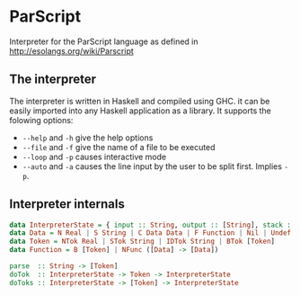 ParScript
=========

Interpreter for the ParScript language as defined in http://esolangs.org/wiki/Parscript

The interpreter
---------------

The interpreter is written in Haskell and compiled using GHC. it can be easily imported into any Haskell application as a library. It supports the folowing options:

* ```--help``` and ```-h``` give the help options
* ```--file``` and ```-f``` give the name of a file to be executed
* ```--loop``` and ```-p``` causes interactive mode
* ```--auto``` and ```-a``` causes the line input by the user to be split first. Implies ```-p```.

Interpreter internals
---------------------

```Haskell
data InterpreterState = { input :: String, output :: [String], stack :: [Data] , dict :: Map.Map String Function}
data Data = N Real | S String | C Data Data | F Function | Nil | Undef | LStart
data Token = NTok Real | STok String | IDTok String | BTok [Token]
data Function = B [Token] | NFunc ([Data] -> [Data])

parse  :: String -> [Token]
doTok  :: InterpreterState -> Token -> InterpreterState
doToks :: InterpreterState -> [Token] -> InterpreterState
```

